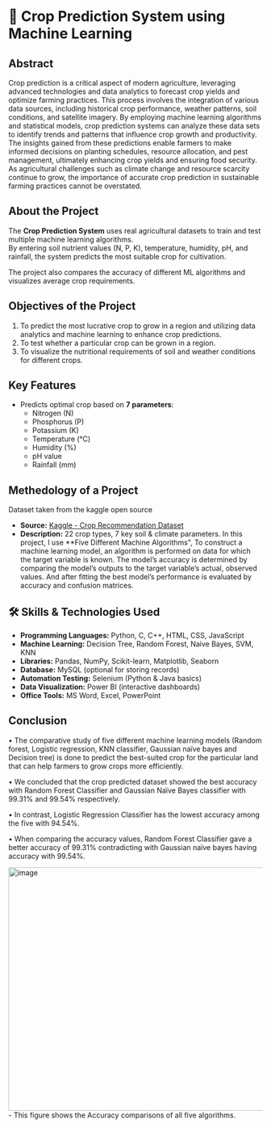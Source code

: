 # 🌾 Crop Prediction System using Machine Learning 
## Abstract
Crop prediction is a critical aspect of modern agriculture, leveraging advanced technologies and data analytics to forecast crop yields and optimize farming practices. This process involves the integration of various data sources, including historical crop performance, weather patterns, soil conditions, and satellite imagery. By employing machine learning algorithms and statistical models, crop prediction systems can analyze these data sets to identify trends and patterns that influence crop growth and productivity. The insights gained from these predictions enable farmers to make informed decisions on planting schedules, resource allocation, and pest management, ultimately enhancing crop yields and ensuring food security. As agricultural challenges such as climate change and resource scarcity continue to grow, the importance of accurate crop prediction in sustainable farming practices cannot be overstated.

##  About the Project
The **Crop Prediction System** uses real agricultural datasets to train and test multiple machine learning algorithms.  
By entering soil nutrient values (N, P, K), temperature, humidity, pH, and rainfall, the system predicts the most suitable crop for cultivation.

The project also compares the accuracy of different ML algorithms and visualizes average crop requirements.

## Objectives of the Project
1) To predict the most lucrative crop to grow in a region and utilizing data analytics and
   machine learning to enhance crop predictions.
2) To test whether a particular crop can be grown in a region.
3) To visualize the nutritional requirements of soil and weather conditions for different crops.
   
##  Key Features
- Predicts optimal crop based on **7 parameters**:
  - Nitrogen (N)
  - Phosphorus (P)
  - Potassium (K)
  - Temperature (°C)
  - Humidity (%)
  - pH value
  - Rainfall (mm)

## Methedology of a Project
Dataset taken from the kaggle open source 
- **Source:** [Kaggle - Crop Recommendation Dataset](https://www.kaggle.com/datasets/atharvaingle/crop-recommendation-dataset)
- **Description:** 22 crop types, 7 key soil & climate parameters.
In this project, I use **Five Different Machine Algorithms", To construct a machine learning model, an algorithm is performed on data for which the target variable is known. The model’s accuracy is determined by comparing the model’s outputs to the target variable’s actual, observed values. And after fitting the best model’s performance is evaluated by accuracy and confusion matrices.

## 🛠 Skills & Technologies Used
- **Programming Languages:** Python, C, C++, HTML, CSS, JavaScript
- **Machine Learning:** Decision Tree, Random Forest, Naive Bayes, SVM, KNN
- **Libraries:** Pandas, NumPy, Scikit-learn, Matplotlib, Seaborn
- **Database:** MySQL (optional for storing records)
- **Automation Testing:** Selenium (Python & Java basics)
- **Data Visualization:** Power BI (interactive dashboards)
- **Office Tools:** MS Word, Excel, PowerPoint

## Conclusion
•	The comparative study of five different machine learning models (Random forest, Logistic regression, KNN classifier, Gaussian naïve bayes and Decision tree) is done to predict the best-suited crop for the particular land that can help farmers to grow crops more efficiently.

•	We concluded that the crop predicted dataset showed the best accuracy with Random Forest Classifier and Gaussian Naïve Bayes classifier with 99.31% and 99.54% respectively.

•	In contrast, Logistic Regression Classifier has the lowest accuracy among the five with 94.54%.

•	When comparing the accuracy values, Random Forest Classifier gave a better accuracy of 99.31% contradicting with Gaussian naïve bayes having accuracy with 99.54%.

<img width="895" height="482" alt="image" src="https://github.com/user-attachments/assets/f12f7a79-f859-40a8-8459-73b57bc9498a" />
- This figure shows the Accuracy comparisons of all five algorithms.

  
